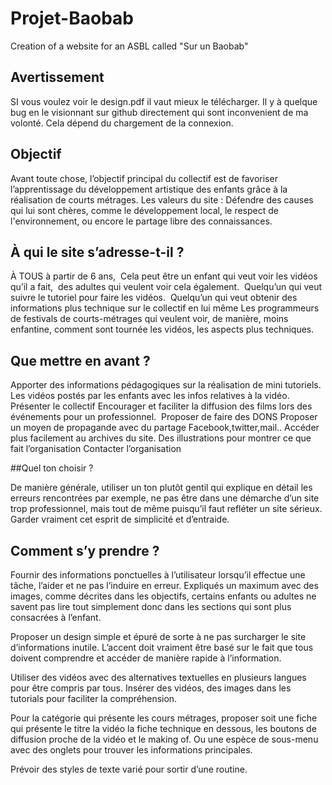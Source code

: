 # Projet-Baobab
Creation of a website for an ASBL called "Sur un Baobab"

## Avertissement
SI vous voulez voir le design.pdf il vaut mieux le télécharger. Il y à quelque bug en le visionnant sur github directement qui sont inconvenient de ma volonté. Cela dépend du chargement de la connexion.

## Objectif

Avant toute chose, l’objectif principal du collectif est de favoriser l’apprentissage du développement artistique des enfants grâce à la réalisation de courts métrages. Les valeurs du site : Défendre des causes qui lui sont chères, comme le développement local, le respect de l'environnement, ou encore le partage libre des connaissances.

## À qui le site s’adresse-t-il ?

À TOUS à partir de 6 ans, 
Cela peut être un enfant qui veut voir les vidéos qu’il a fait,  des adultes qui veulent voir cela également. 
Quelqu’un qui veut suivre le tutoriel pour faire les vidéos. 
Quelqu’un qui veut obtenir des informations plus technique sur le collectif en lui même
Les programmeurs de festivals de courts-métrages qui veulent voir, de manière, moins enfantine, comment sont tournée les vidéos, les aspects plus techniques.

## Que mettre en avant ?
Apporter des informations pédagogiques sur la réalisation de mini tutoriels.
Les vidéos postés par les enfants avec les infos relatives à la vidéo.
Présenter le collectif
Encourager et faciliter la diffusion des films lors des événements pour un professionnel. 
Proposer de faire des DONS
Proposer un moyen de propagande avec du partage Facebook,twitter,mail..
Accéder plus facilement au archives du site.
Des illustrations pour montrer ce que fait l’organisation
Contacter l’organisation

##Quel ton choisir ?

De manière générale, utiliser un ton plutôt gentil qui explique en détail les erreurs rencontrées par exemple, ne pas être dans une démarche d’un site trop professionnel, mais tout de même puisqu’il faut refléter un site sérieux. Garder vraiment cet esprit de simplicité et d’entraide.

## Comment s’y prendre ?

Fournir des informations ponctuelles à l’utilisateur lorsqu’il effectue une tâche, l’aider et ne pas l’induire en erreur. Expliqués un maximum avec des images, comme décrites dans les objectifs, certains enfants ou adultes ne savent pas lire tout simplement donc dans les sections qui sont plus consacrées à l’enfant.

Proposer un design simple et épuré de sorte à ne pas surcharger le site d’informations inutile. L’accent doit vraiment être basé sur le fait que tous doivent comprendre et accéder de manière rapide à l’information.

Utiliser des vidéos avec des alternatives textuelles en plusieurs langues pour être compris par tous. Insérer des vidéos, des images dans les tutorials pour faciliter la compréhension.

Pour la catégorie qui présente les cours métrages, proposer soit une fiche qui présente le titre la vidéo la fiche technique en dessous, les boutons de diffusion proche de la vidéo et le making of. Ou une espèce de sous-menu avec des onglets pour trouver les informations principales.

Prévoir des styles de texte varié pour sortir d’une routine.
